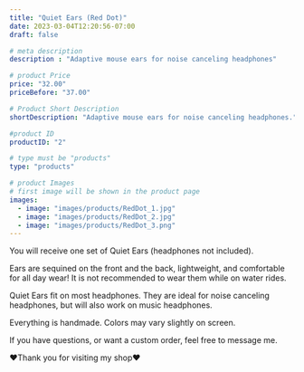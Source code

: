 ```yaml
---
title: "Quiet Ears (Red Dot)"
date: 2023-03-04T12:20:56-07:00
draft: false

# meta description
description : "Adaptive mouse ears for noise canceling headphones"

# product Price
price: "32.00"
priceBefore: "37.00"

# Product Short Description
shortDescription: "Adaptive mouse ears for noise canceling headphones."

#product ID
productID: "2"

# type must be "products"
type: "products"

# product Images
# first image will be shown in the product page
images:
  - image: "images/products/RedDot_1.jpg"
  - image: "images/products/RedDot_2.jpg"
  - image: "images/products/RedDot_3.png"
---
```


You will receive one set of Quiet Ears (headphones not included).

Ears are sequined on the front and the back, lightweight, and comfortable for all day wear! It is not recommended to wear them while on water rides.

Quiet Ears fit on most headphones. They are ideal for noise canceling headphones, but will also work on music headphones.

Everything is handmade. Colors may vary slightly on screen.

If you have questions, or want a custom order, feel free to message me.

❤Thank you for visiting my shop❤
